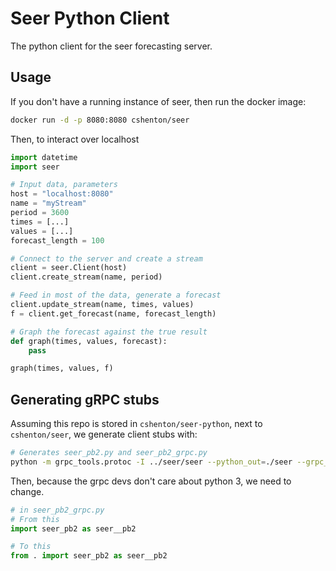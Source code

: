 # Seer Python Client
The python client for the seer forecasting server.


## Usage

If you don't have a running instance of seer, then run the docker image:
```bash
docker run -d -p 8080:8080 cshenton/seer
```

Then, to interact over localhost
```python
import datetime
import seer

# Input data, parameters
host = "localhost:8080"
name = "myStream"
period = 3600
times = [...]
values = [...]
forecast_length = 100

# Connect to the server and create a stream
client = seer.Client(host)
client.create_stream(name, period)

# Feed in most of the data, generate a forecast
client.update_stream(name, times, values)
f = client.get_forecast(name, forecast_length)

# Graph the forecast against the true result
def graph(times, values, forecast):
    pass

graph(times, values, f)
```

## Generating gRPC stubs

Assuming this repo is stored in `cshenton/seer-python`, next to `cshenton/seer`,
we generate client stubs with:

```bash
# Generates seer_pb2.py and seer_pb2_grpc.py
python -m grpc_tools.protoc -I ../seer/seer --python_out=./seer --grpc_python_out=./seer ../seer/seer/seer.proto
```

Then, because the grpc devs don't care about python 3, we need to change.
```python
# in seer_pb2_grpc.py
# From this
import seer_pb2 as seer__pb2

# To this
from . import seer_pb2 as seer__pb2
```